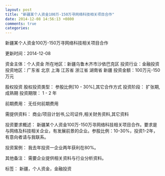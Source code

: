```yaml
---
layout: post
title: "新疆某个人资金100万-150万寻网络科技相关项目合作"
date: 2014-12-08 14:56:13 +0800
comments: true
categories: 
---
```

新疆某个人资金100万-150万寻网络科技相关项目合作



更新时间：2014-12-08

资金主体：个人资金
所在地区：新疆乌鲁木齐市沙依巴克区
投资行业：金融投资
投资地区：广东省 北京 上海 江苏省 浙江省 湖南省 新疆
投资金额：100万元-150万元

股权投资
股权投资类型：
                            参股比例[10 - 30%],其它合作方式 
                                                                                投资阶段：
                            扩张期,成熟期 
                                                                                                                                        投资期限：
                            1 - 2 年

前期费用：
无任何前期费用

需提供资料：
商业/项目计划书,公司证件,相关财务资料,其它资料

投资要求概述：
新疆某个人资金100万-150万寻网络科技相关项目合作。要求是与网络及科技相关企业，有发展前景的企业。参股比例：10-30%，投资1-2年，有意向者请与我联系。

投资案例：
我去年投资一企业两年获利在80%。

其他备注：
需要企业提供相关资料与行业分析资料。

标签：
新疆，个人资金，金融投资

